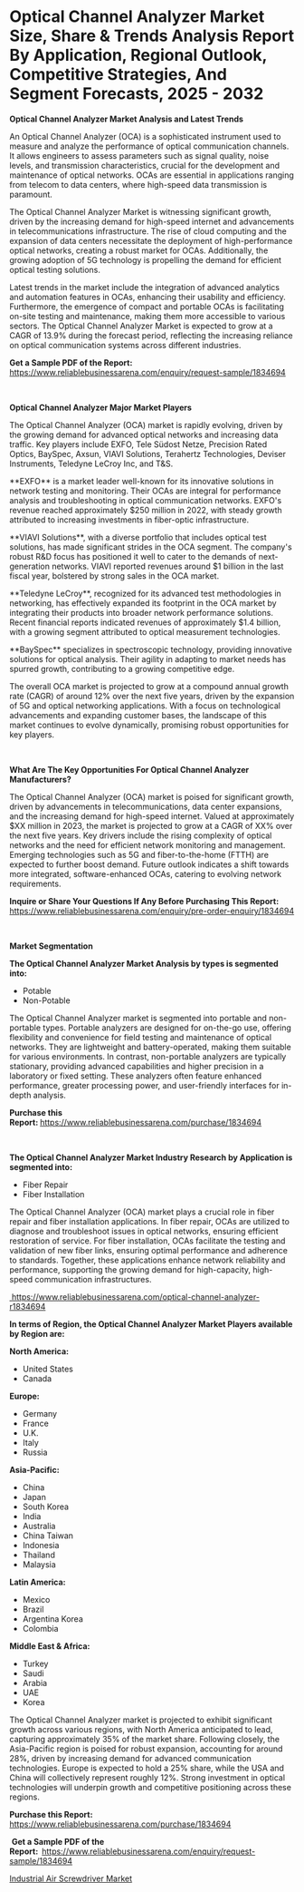 <p><h1>Optical Channel Analyzer Market Size, Share & Trends Analysis Report By Application, Regional Outlook, Competitive Strategies, And Segment Forecasts, 2025 - 2032</h1></p><p><strong>Optical Channel Analyzer Market Analysis and Latest Trends</strong></p>
<p><p>An Optical Channel Analyzer (OCA) is a sophisticated instrument used to measure and analyze the performance of optical communication channels. It allows engineers to assess parameters such as signal quality, noise levels, and transmission characteristics, crucial for the development and maintenance of optical networks. OCAs are essential in applications ranging from telecom to data centers, where high-speed data transmission is paramount.</p><p>The Optical Channel Analyzer Market is witnessing significant growth, driven by the increasing demand for high-speed internet and advancements in telecommunications infrastructure. The rise of cloud computing and the expansion of data centers necessitate the deployment of high-performance optical networks, creating a robust market for OCAs. Additionally, the growing adoption of 5G technology is propelling the demand for efficient optical testing solutions.</p><p>Latest trends in the market include the integration of advanced analytics and automation features in OCAs, enhancing their usability and efficiency. Furthermore, the emergence of compact and portable OCAs is facilitating on-site testing and maintenance, making them more accessible to various sectors. The Optical Channel Analyzer Market is expected to grow at a CAGR of 13.9% during the forecast period, reflecting the increasing reliance on optical communication systems across different industries.</p></p>
<p><strong>Get a Sample PDF of the Report:&nbsp;</strong> <a href="https://www.reliablebusinessarena.com/enquiry/request-sample/1834694?utm_campaign=2217&utm_medium=2&utm_source=Github&utm_content=ia&utm_term=26032025&utm_id=optical-channel-analyzer">https://www.reliablebusinessarena.com/enquiry/request-sample/1834694</a></p>
<p>&nbsp;</p>
<p><strong>Optical Channel Analyzer Major Market Players</strong></p>
<p><p>The Optical Channel Analyzer (OCA) market is rapidly evolving, driven by the growing demand for advanced optical networks and increasing data traffic. Key players include EXFO, Tele Südost Netze, Precision Rated Optics, BaySpec, Axsun, VIAVI Solutions, Terahertz Technologies, Deviser Instruments, Teledyne LeCroy Inc, and T&S.</p><p>**EXFO** is a market leader well-known for its innovative solutions in network testing and monitoring. Their OCAs are integral for performance analysis and troubleshooting in optical communication networks. EXFO's revenue reached approximately $250 million in 2022, with steady growth attributed to increasing investments in fiber-optic infrastructure.</p><p>**VIAVI Solutions**, with a diverse portfolio that includes optical test solutions, has made significant strides in the OCA segment. The company's robust R&D focus has positioned it well to cater to the demands of next-generation networks. VIAVI reported revenues around $1 billion in the last fiscal year, bolstered by strong sales in the OCA market.</p><p>**Teledyne LeCroy**, recognized for its advanced test methodologies in networking, has effectively expanded its footprint in the OCA market by integrating their products into broader network performance solutions. Recent financial reports indicated revenues of approximately $1.4 billion, with a growing segment attributed to optical measurement technologies.</p><p>**BaySpec** specializes in spectroscopic technology, providing innovative solutions for optical analysis. Their agility in adapting to market needs has spurred growth, contributing to a growing competitive edge.</p><p>The overall OCA market is projected to grow at a compound annual growth rate (CAGR) of around 12% over the next five years, driven by the expansion of 5G and optical networking applications. With a focus on technological advancements and expanding customer bases, the landscape of this market continues to evolve dynamically, promising robust opportunities for key players.</p></p>
<p>&nbsp;</p>
<p><strong>What Are The Key Opportunities For Optical Channel Analyzer Manufacturers?</strong></p>
<p><p>The Optical Channel Analyzer (OCA) market is poised for significant growth, driven by advancements in telecommunications, data center expansions, and the increasing demand for high-speed internet. Valued at approximately $XX million in 2023, the market is projected to grow at a CAGR of XX% over the next five years. Key drivers include the rising complexity of optical networks and the need for efficient network monitoring and management. Emerging technologies such as 5G and fiber-to-the-home (FTTH) are expected to further boost demand. Future outlook indicates a shift towards more integrated, software-enhanced OCAs, catering to evolving network requirements.</p></p>
<p><strong>Inquire or Share Your Questions If Any Before Purchasing This Report:</strong> <a href="https://www.reliablebusinessarena.com/enquiry/pre-order-enquiry/1834694?utm_campaign=2217&utm_medium=2&utm_source=Github&utm_content=ia&utm_term=26032025&utm_id=optical-channel-analyzer">https://www.reliablebusinessarena.com/enquiry/pre-order-enquiry/1834694</a></p>
<p>&nbsp;</p>
<p><strong>Market Segmentation</strong></p>
<p><strong>The Optical Channel Analyzer Market Analysis by types is segmented into:</strong></p>
<p><ul><li>Potable</li><li>Non-Potable</li></ul></p>
<p><p>The Optical Channel Analyzer market is segmented into portable and non-portable types. Portable analyzers are designed for on-the-go use, offering flexibility and convenience for field testing and maintenance of optical networks. They are lightweight and battery-operated, making them suitable for various environments. In contrast, non-portable analyzers are typically stationary, providing advanced capabilities and higher precision in a laboratory or fixed setting. These analyzers often feature enhanced performance, greater processing power, and user-friendly interfaces for in-depth analysis.</p></p>
<p><strong>Purchase this Report:&nbsp;</strong><a href="https://www.reliablebusinessarena.com/purchase/1834694?utm_campaign=2217&utm_medium=2&utm_source=Github&utm_content=ia&utm_term=26032025&utm_id=optical-channel-analyzer">https://www.reliablebusinessarena.com/purchase/1834694</a></p>
<p>&nbsp;</p>
<p><strong>The Optical Channel Analyzer Market Industry Research by Application is segmented into:</strong></p>
<p><ul><li>Fiber Repair</li><li>Fiber Installation</li></ul></p>
<p><p>The Optical Channel Analyzer (OCA) market plays a crucial role in fiber repair and fiber installation applications. In fiber repair, OCAs are utilized to diagnose and troubleshoot issues in optical networks, ensuring efficient restoration of service. For fiber installation, OCAs facilitate the testing and validation of new fiber links, ensuring optimal performance and adherence to standards. Together, these applications enhance network reliability and performance, supporting the growing demand for high-capacity, high-speed communication infrastructures.</p></p>
<p><a href="https://www.reliablebusinessarena.com/optical-channel-analyzer-r1834694?utm_campaign=2217&utm_medium=2&utm_source=Github&utm_content=ia&utm_term=26032025&utm_id=optical-channel-analyzer">&nbsp;https://www.reliablebusinessarena.com/optical-channel-analyzer-r1834694</a></p>
<p><strong>In terms of Region, the Optical Channel Analyzer Market Players available by Region are:</strong></p>
<p>
    <p> <strong> North America: </strong>
        <ul>
            <li>United States</li>
            <li>Canada</li>
        </ul>
        </p> 
    <p> <strong> Europe: </strong>
        <ul>
            <li>Germany</li>
            <li>France</li>
            <li>U.K.</li>
            <li>Italy</li>
            <li>Russia</li>
        </ul>
        </p> 
    <p> <strong> Asia-Pacific: </strong>
        <ul>
            <li>China</li>
            <li>Japan</li>
            <li>South Korea</li>
            <li>India</li>
            <li>Australia</li>
            <li>China Taiwan</li>
            <li>Indonesia</li>
            <li>Thailand</li>
            <li>Malaysia</li>
        </ul>
        </p> 
    <p> <strong> Latin America: </strong>
        <ul>
            <li>Mexico</li>
            <li>Brazil</li>
            <li>Argentina Korea</li>
            <li>Colombia</li>
        </ul>
        </p> 
    <p> <strong> Middle East & Africa: </strong>
        <ul>
            <li>Turkey</li>
            <li>Saudi</li>
            <li>Arabia</li>
            <li>UAE</li>
            <li>Korea</li>
        </ul>
    </p>
    </p>
<p><p>The Optical Channel Analyzer market is projected to exhibit significant growth across various regions, with North America anticipated to lead, capturing approximately 35% of the market share. Following closely, the Asia-Pacific region is poised for robust expansion, accounting for around 28%, driven by increasing demand for advanced communication technologies. Europe is expected to hold a 25% share, while the USA and China will collectively represent roughly 12%. Strong investment in optical technologies will underpin growth and competitive positioning across these regions.</p></p>
<p><strong>Purchase this Report: </strong><a href="https://www.reliablebusinessarena.com/purchase/1834694?utm_campaign=2217&utm_medium=2&utm_source=Github&utm_content=ia&utm_term=26032025&utm_id=optical-channel-analyzer">https://www.reliablebusinessarena.com/purchase/1834694</a></p>
<p>&nbsp;<strong>Get a Sample PDF of the Report:&nbsp;&nbsp;</strong><a href="https://www.reliablebusinessarena.com/enquiry/request-sample/1834694?utm_campaign=2217&utm_medium=2&utm_source=Github&utm_content=ia&utm_term=26032025&utm_id=optical-channel-analyzer">https://www.reliablebusinessarena.com/enquiry/request-sample/1834694</a></p>
<p><strong></strong></p>
<p><p><a href="https://github.com/gukenneth26571/Market-Research-Report-List-1/blob/main/industrial-air-screwdriver-market.md?utm_campaign=2217&utm_medium=2&utm_source=Github&utm_content=ia&utm_term=26032025&utm_id=optical-channel-analyzer">Industrial Air Screwdriver Market</a></p></p>